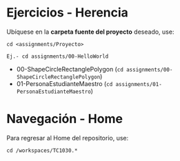 # Ejercicios - Herencia

Ubíquese en la **carpeta fuente del proyecto** deseado, use:

```
cd <assignments/Proyecto>

Ej.- cd assignments/00-HelloWorld

```
- 00-ShapeCircleRectanglePolygon (```cd assignments/00-ShapeCircleRectanglePolygon```)
- 01-PersonaEstudianteMaestro (```cd assignments/01-PersonaEstudianteMaestro```)

# Navegación - Home
Para regresar al Home del repositorio, use:
```
cd /workspaces/TC1030.*
```
